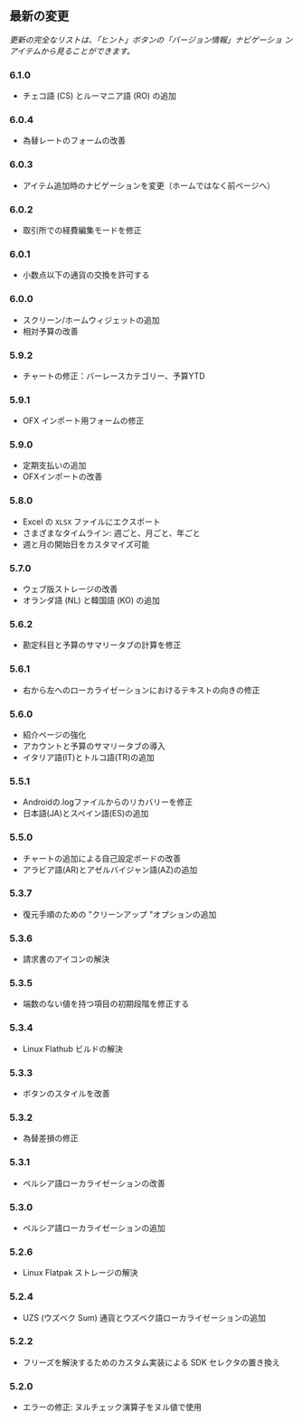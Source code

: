 ## 最新の変更

_更新の完全なリストは、「ヒント」ボタンの「バージョン情報」ナビゲーショ ンアイテムから見ることができます。_

### 6.1.0
- チェコ語 (CS) とルーマニア語 (RO) の追加

### 6.0.4
- 為替レートのフォームの改善

### 6.0.3
- アイテム追加時のナビゲーションを変更（ホームではなく前ページへ） 

### 6.0.2
- 取引所での経費編集モードを修正

### 6.0.1
- 小数点以下の通貨の交換を許可する

### 6.0.0
- スクリーン/ホームウィジェットの追加
- 相対予算の改善

### 5.9.2
- チャートの修正：バーレースカテゴリー、予算YTD

### 5.9.1
- OFX インポート用フォームの修正

### 5.9.0
- 定期支払いの追加
- OFXインポートの改善

### 5.8.0
- Excel の `XLSX` ファイルにエクスポート
- さまざまなタイムライン: 週ごと、月ごと、年ごと
- 週と月の開始日をカスタマイズ可能

### 5.7.0
- ウェブ版ストレージの改善
- オランダ語 (NL) と韓国語 (KO) の追加

### 5.6.2
- 勘定科目と予算のサマリータブの計算を修正

### 5.6.1
- 右から左へのローカライゼーションにおけるテキストの向きの修正 

### 5.6.0
- 紹介ページの強化
- アカウントと予算のサマリータブの導入
- イタリア語(IT)とトルコ語(TR)の追加

### 5.5.1
- Androidの.logファイルからのリカバリーを修正
- 日本語(JA)とスペイン語(ES)の追加 

### 5.5.0
- チャートの追加による自己設定ボードの改善
- アラビア語(AR)とアゼルバイジャン語(AZ)の追加

### 5.3.7
- 復元手順のための "クリーンアップ "オプションの追加  

### 5.3.6
- 請求書のアイコンの解決

### 5.3.5
- 端数のない値を持つ項目の初期段階を修正する

### 5.3.4
- Linux Flathub ビルドの解決

### 5.3.3
- ボタンのスタイルを改善

### 5.3.2
- 為替差損の修正

### 5.3.1
- ペルシア語ローカライゼーションの改善

### 5.3.0
- ペルシア語ローカライゼーションの追加

### 5.2.6
- Linux Flatpak ストレージの解決

### 5.2.4
- UZS (ウズベク Sum) 通貨とウズベク語ローカライゼーションの追加

### 5.2.2
- フリーズを解決するためのカスタム実装による SDK セレクタの置き換え

### 5.2.0
- エラーの修正: ヌルチェック演算子をヌル値で使用
